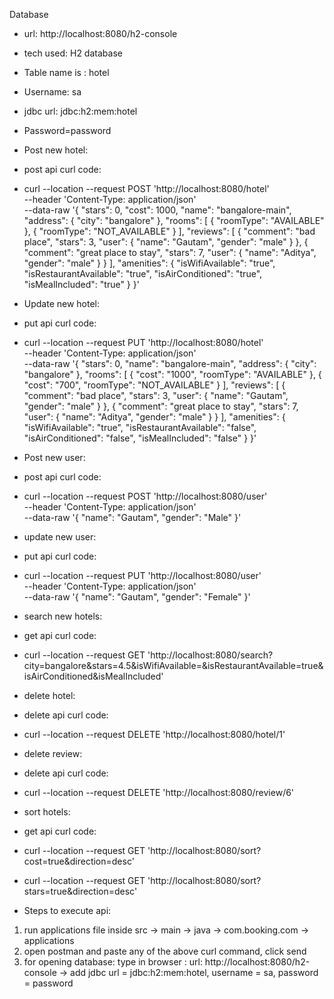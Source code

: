 Database
- url: http://localhost:8080/h2-console
- tech used: H2 database
- Table name is : hotel
- Username: sa
- jdbc url: jdbc:h2:mem:hotel
- Password=password

- Post new hotel: 
- post api curl code:
- curl --location --request POST 'http://localhost:8080/hotel' \
--header 'Content-Type: application/json' \
--data-raw '{
"stars": 0,
"cost": 1000,
"name": "bangalore-main",
"address": {
"city": "bangalore"
},
"rooms": [
{
"roomType": "AVAILABLE"
},
{
"roomType": "NOT_AVAILABLE"
}
],
"reviews": [
{
"comment": "bad place",
"stars": 3,
"user": {
"name": "Gautam",
"gender": "male"
}
},
{
"comment": "great place to stay",
"stars": 7,
"user": {
"name": "Aditya",
"gender": "male"
}
}
],
"amenities": {
"isWifiAvailable": "true",
"isRestaurantAvailable": "true",
"isAirConditioned": "true",
"isMealIncluded": "true"
}
}'

- Update new hotel:
- put api curl code:
- curl --location --request PUT 'http://localhost:8080/hotel' \
--header 'Content-Type: application/json' \
--data-raw '{
"stars": 0,
"name": "bangalore-main",
"address": {
"city": "bangalore"
},
"rooms": [
{
"cost": "1000",
"roomType": "AVAILABLE"
},
{
"cost": "700",
"roomType": "NOT_AVAILABLE"
}
],
"reviews": [
{
"comment": "bad place",
"stars": 3,
"user": {
"name": "Gautam",
"gender": "male"
}
},
{
"comment": "great place to stay",
"stars": 7,
"user": {
"name": "Aditya",
"gender": "male"
}
}
],
"amenities": {
"isWifiAvailable": "true",
"isRestaurantAvailable": "false",
"isAirConditioned": "false",
"isMealIncluded": "false"
}
}'

- Post new user:
- post api curl code:
- curl --location --request POST 'http://localhost:8080/user' \
--header 'Content-Type: application/json' \
--data-raw '{
"name": "Gautam",
"gender": "Male"
}'

- update new user:
- put api curl code:
- curl --location --request PUT 'http://localhost:8080/user' \
--header 'Content-Type: application/json' \
--data-raw '{
"name": "Gautam",
"gender": "Female"
}'

- search new hotels:
- get api curl code:
- curl --location --request GET 'http://localhost:8080/search?city=bangalore&stars=4.5&isWifiAvailable=&isRestaurantAvailable=true&isAirConditioned&isMealIncluded'

- delete hotel:
- delete api curl code:
- curl --location --request DELETE 'http://localhost:8080/hotel/1'

- delete review:
- delete api curl code:
- curl --location --request DELETE 'http://localhost:8080/review/6'

- sort hotels:
- get api curl code:
- curl --location --request GET 'http://localhost:8080/sort?cost=true&direction=desc'

- curl --location --request GET 'http://localhost:8080/sort?stars=true&direction=desc'

- Steps to execute api:
1. run applications file inside src -> main -> java -> com.booking.com -> applications
2. open postman and paste any of the above curl command, click send
3. for opening database: type in browser : url: http://localhost:8080/h2-console -> add jdbc url = jdbc:h2:mem:hotel, username = sa, password = password

